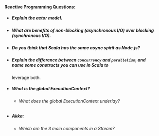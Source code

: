 #### Reactive Programming Questions:

* ##### Explain the actor model.
* ##### What are benefits of non-blocking (asynchronous I/O) over blocking (synchronous I/O).
* ##### Do you think that Scala has the same async spirit as Node.js?
* ##### Explain the difference between `concurrency` and `parallelism`, and name some constructs you can use in Scala to
  leverage both.
* ##### What is the global ExecutionContext?
    * ###### What does the global ExecutionContext underlay?
* ##### Akka:
    * ###### Which are the 3 main components in a Stream?